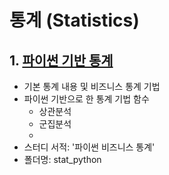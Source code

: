 # 통계 (Statistics)

## 1. [파이썬 기반 통계](https://github.com/hanna-joo/statistics/tree/master/stat_python)
  + 기본 통계 내용 및 비즈니스 통계 기법
  + 파이썬 기반으로 한 통계 기법 함수
    + 상관분석
    + 군집분석
    + 
  + 스터디 서적: '파이썬 비즈니스 통계'
  + 폴더명: stat_python

